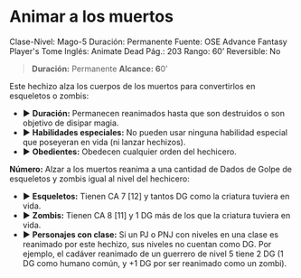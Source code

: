# Animar a los muertos

Clase-Nivel: Mago-5
Duración: Permanente
Fuente: OSE Advance Fantasy Player's Tome
Inglés: Animate Dead
Pág.: 203
Rango: 60’
Reversible: No

> **Duración:** Permanente
**Alcance: 6**0’
> 

Este hechizo alza los cuerpos de los muertos para convertirlos en esqueletos o zombis:

- ▶ **Duración:** Permanecen reanimados hasta que son destruidos o son objetivo de disipar magia.
- ▶ **Habilidades especiales:** No pueden usar ninguna habilidad especial que poseyeran en vida (ni lanzar hechizos).
- ▶ **Obedientes:** Obedecen cualquier orden del hechicero.

**Número:** Alzar a los muertos reanima a una cantidad de Dados de Golpe de esqueletos y zombis igual al nivel del hechicero:

- ▶ **Esqueletos:** Tienen CA 7 [12] y tantos DG como la criatura tuviera en vida.
- ▶ **Zombis:** Tienen CA 8 [11] y 1 DG más de los que la criatura tuviera en vida.
- ▶ **Personajes con clase:** Si un PJ o PNJ con niveles en una clase es reanimado por este hechizo, sus niveles no cuentan como DG. Por ejemplo, el cadáver reanimado de un guerrero de nivel 5 tiene 2 DG (1 DG como humano común, y +1 DG por ser reanimado como un zombi).